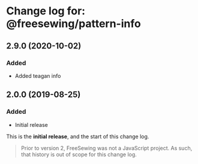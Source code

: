 # Change log for: @freesewing/pattern-info


## 2.9.0 (2020-10-02)

### Added

 - Added teagan info

## 2.0.0 (2019-08-25)

### Added

 - Initial release


This is the **initial release**, and the start of this change log.

> Prior to version 2, FreeSewing was not a JavaScript project.
> As such, that history is out of scope for this change log.

